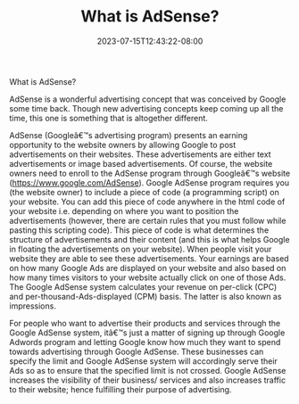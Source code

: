 ﻿---
title: "What is AdSense?"
date: 2023-07-15T12:43:22-08:00
description: "AdsenseArticles Tips for Web Success"
featured_image: "/images/AdsenseArticles.jpg"
tags: ["AdsenseArticles"]
---

What is AdSense?

AdSense is a wonderful advertising concept that was conceived by Google some time back. Though new advertising concepts keep coming up all the time, this one is something that is altogether different.

AdSense (Googleâ€™s advertising program) presents an earning opportunity to the website owners by allowing Google to post advertisements on their websites. These advertisements are either text advertisements or image based advertisements. Of course, the website owners need to enroll to the AdSense program through Googleâ€™s website (https://www.google.com/AdSense). Google AdSense program requires you (the website owner) to include a piece of code (a programming script) on your website. You can add this piece of code anywhere in the html code of your website i.e. depending on where you want to position the advertisements (however, there are certain rules that you must follow while pasting this scripting code). This piece of code is what determines the structure of advertisements and their content (and this is what helps Google in floating the advertisements on your website). When people visit your website they are able to see these advertisements. Your earnings are based on how many Google Ads are displayed on your website and also based on how many times visitors to your website actually click on one of those Ads. The Google AdSense system calculates your revenue on per-click (CPC) and per-thousand-Ads-displayed (CPM) basis. The latter is also known as impressions.

For people who want to advertise their products and services through the Google AdSense system, itâ€™s just a matter of signing up through Google Adwords program and letting Google know how much they want to spend towards advertising through Google AdSense. These businesses can specify the limit and Google AdSense system will accordingly serve their Ads so as to ensure that the specified limit is not crossed. Google AdSense increases the visibility of their business/ services and also increases traffic to their website; hence fulfilling their purpose of advertising.
